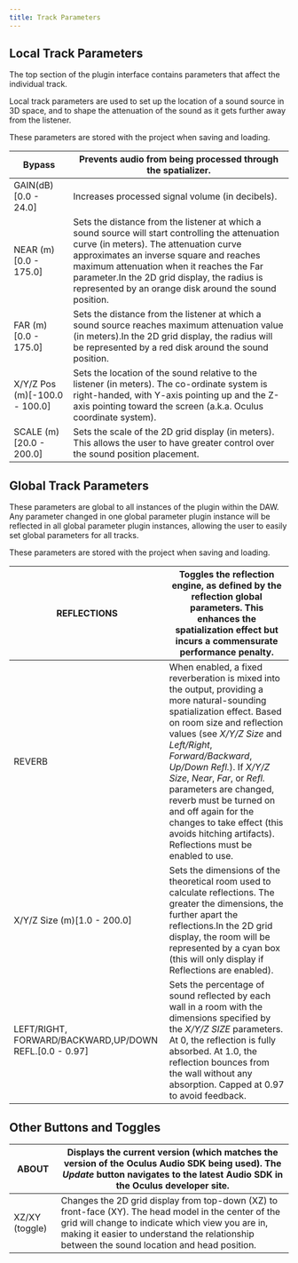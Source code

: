 ```yaml
---
title: Track Parameters
---
```




## Local Track Parameters

The top section of the plugin interface contains parameters that affect the individual track.

Local track parameters are used to set up the location of a sound source in 3D space, and to shape the attenuation of the sound as it gets further away from the listener.

These parameters are stored with the project when saving and loading.

|            Bypass            |                                                                                                                                        Prevents audio from being processed through the spatializer.                                                                                                                                        |
|-------------------------------|---------------------------------------------------------------------------------------------------------------------------------------------------------------------------------------------------------------------------------------------------------------------------------------------------------------------------------------------|
|     GAIN(dB)[0.0 - 24.0]     |                                                                                                                                              Increases processed signal volume (in decibels).                                                                                                                                              |
|     NEAR (m)[0.0 - 175.0]     | Sets the distance from the listener at which a sound source will start controlling the attenuation curve (in meters). The attenuation curve approximates an inverse square and reaches maximum attenuation when it reaches the Far parameter.In the 2D grid display, the radius is represented by an orange disk around the sound position. |
|     FAR (m)[0.0 - 175.0]     |                                                                  Sets the distance from the listener at which a sound source reaches maximum attenuation value (in meters).In the 2D grid display, the radius will be represented by a red disk around the sound position.                                                                  |
| X/Y/Z Pos (m)[-100.0 - 100.0] |                                                              Sets the location of the sound relative to the listener (in meters). The co-ordinate system is right-handed, with Y-axis pointing up and the Z-axis pointing toward the screen (a.k.a. Oculus coordinate system).                                                              |
|    SCALE (m)[20.0 - 200.0]    |                                                                                                     Sets the scale of the 2D grid display (in meters). This allows the user to have greater control over the sound position placement.                                                                                                     |

## Global Track Parameters

These parameters are global to all instances of the plugin within the DAW. Any parameter changed in one global parameter plugin instance will be reflected in all global parameter plugin instances, allowing the user to easily set global parameters for all tracks.

 These parameters are stored with the project when saving and loading.

|                      REFLECTIONS                      |                                                                                                                                          Toggles the reflection engine, as defined by the reflection global parameters. This enhances the spatialization effect but incurs a commensurate performance penalty.                                                                                                                                          |
|--------------------------------------------------------|----------------------------------------------------------------------------------------------------------------------------------------------------------------------------------------------------------------------------------------------------------------------------------------------------------------------------------------------------------------------------------------------------------------------------------------------------------|
|                         REVERB                         | When enabled, a fixed reverberation is mixed into the output, providing a more natural-sounding spatialization effect. Based on room size and reflection values (see *X/Y/Z Size* and *Left/Right*, *Forward/Backward*, *Up/Down Refl.*). If *X/Y/Z Size*, *Near*, *Far*, or *Refl.* parameters are changed, reverb must be turned on and off again for the changes to take effect (this avoids hitching artifacts). Reflections must be enabled to use. |
|              X/Y/Z Size (m)[1.0 - 200.0]              |                                                                                             Sets the dimensions of the theoretical room used to calculate reflections. The greater the dimensions, the further apart the reflections.In the 2D grid display, the room will be represented by a cyan box (this will only display if Reflections are enabled).                                                                                             |
| LEFT/RIGHT, FORWARD/BACKWARD,UP/DOWN REFL.[0.0 - 0.97] |                                                                                        Sets the percentage of sound reflected by each wall in a room with the dimensions specified by the *X/Y/Z SIZE* parameters. At 0, the reflection is fully absorbed. At 1.0, the reflection bounces from the wall without any absorption. Capped at 0.97 to avoid feedback.                                                                                        |

## Other Buttons and Toggles

|     ABOUT     |                                     Displays the current version (which matches the version of the Oculus Audio SDK being used). The *Update* button navigates to the latest Audio SDK in the Oculus developer site.                                     |
|----------------|----------------------------------------------------------------------------------------------------------------------------------------------------------------------------------------------------------------------------------------------------------|
| XZ/XY (toggle) | Changes the 2D grid display from top-down (XZ) to front-face (XY). The head model in the center of the grid will change to indicate which view you are in, making it easier to understand the relationship between the sound location and head position. |
